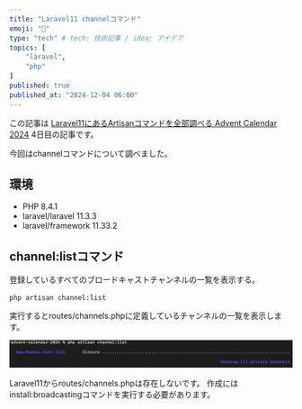 ```yaml
---
title: "Laravel11 channelコマンド"
emoji: "📑"
type: "tech" # tech: 技術記事 / idea: アイデア
topics: [
    "laravel",
    "php"
]
published: true
published_at: "2024-12-04 06:00"
---
```


この記事は [Laravel11にあるArtisanコマンドを全部調べる Advent Calendar 2024](https://adventar.org/calendars/10674) 4日目の記事です。

今回はchannelコマンドについて調べました。

## 環境

- PHP 8.4.1
- laravel/laravel 11.3.3
- laravel/framework 11.33.2

## channel:listコマンド

登録しているすべてのブロードキャストチャンネルの一覧を表示する。

```
php artisan channel:list
```

実行するとroutes/channels.phpに定義しているチャンネルの一覧を表示します。

![](/images/7e44411463604a/1.png)

Laravel11からroutes/channels.phpは存在しないです。
作成にはinstall:broadcastingコマンドを実行する必要があります。
